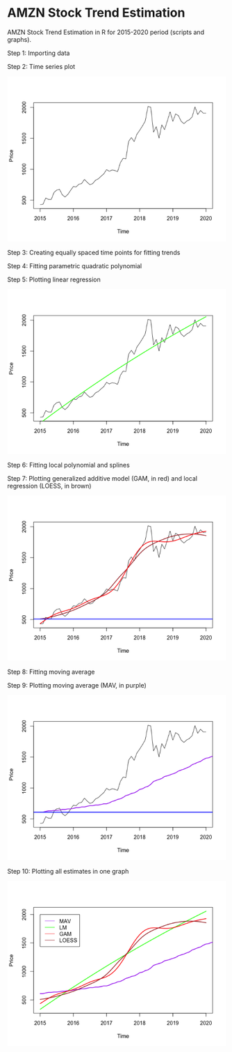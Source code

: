 # AMZN Stock Trend Estimation
AMZN Stock Trend Estimation in R for 2015-2020 period (scripts and graphs).

Step 1: Importing data

Step 2: Time series plot

![Image](https://github.com/adaynygmanov/AMZN-Stock-Trend-Estimation/blob/master/Charts/Time%20Series%20plot.png)

Step 3: Creating equally spaced time points for fitting trends

Step 4: Fitting parametric quadratic polynomial

Step 5: Plotting linear regression 

![Image](https://github.com/adaynygmanov/AMZN-Stock-Trend-Estimation/blob/master/Charts/Parametric%20quadratic%20polynomial.png)

Step 6: Fitting local polynomial and splines

Step 7: Plotting generalized additive model (GAM, in red) and local regression (LOESS, in brown)

![Image](https://github.com/adaynygmanov/AMZN-Stock-Trend-Estimation/blob/master/Charts/Local%20polynomial%20and%20splines.png)

Step 8: Fitting moving average

Step 9: Plotting moving average (MAV, in purple)

![Image](https://github.com/adaynygmanov/AMZN-Stock-Trend-Estimation/blob/master/Charts/Moving%20Average.png)

Step 10: Plotting all estimates in one graph

![Image](https://github.com/adaynygmanov/AMZN-Stock-Trend-Estimation/blob/master/Charts/All%20estimates.png)
